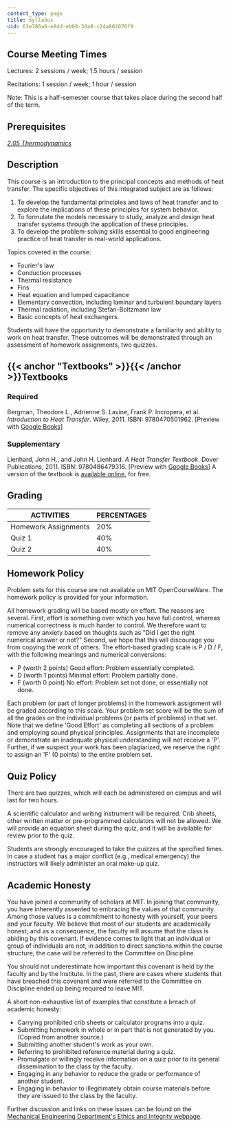 ```yaml
---
content_type: page
title: Syllabus
uid: 63e786a6-e84d-eb00-30a8-c24a802076f9
---
```


Course Meeting Times
--------------------

Lectures: 2 sessions / week; 1.5 hours / session

Recitations: 1 session / week; 1 hour / session

Note: This is a half-semester course that takes place during the second half of the term.

Prerequisites
-------------

[_2.05 Thermodynamics_](http://student.mit.edu/catalog/m2a.html#2.05)

Description
-----------

This course is an introduction to the principal concepts and methods of heat transfer. The specific objectives of this integrated subject are as follows:

1.  To develop the fundamental principles and laws of heat transfer and to explore the implications of these principles for system behavior.
2.  To formulate the models necessary to study, analyze and design heat transfer systems through the application of these principles.
3.  To develop the problem-solving skills essential to good engineering practice of heat transfer in real-world applications.

Topics covered in the course:

*   Fourier's law
*   Conduction processes
*   Thermal resistance
*   Fins
*   Heat equation and lumped capacitance
*   Elementary convection, including laminar and turbulent boundary layers
*   Thermal radiation, including Stefan-Boltzmann law
*   Basic concepts of heat exchangers.

Students will have the opportunity to demonstrate a familiarity and ability to work on heat transfer. These outcomes will be demonstrated through an assessment of homework assignments, two quizzes.

{{< anchor "Textbooks" >}}{{< /anchor >}}Textbooks
--------------------------------------------------

### Required

Bergman, Theodore L., Adrienne S. Lavine, Frank P. Incropera, et al. _Introduction to Heat Transfer_. Wiley, 2011. ISBN: 9780470501962. \[Preview with [Google Books](http://books.google.com/books?id=YBaNaLurTD4C&pg=PAfrontcover)\]

### Supplementary

Lienhard, John H., and John H. Lienhard. _A Heat Transfer Textbook_. Dover Publications, 2011. ISBN: 9780486479316. \[Preview with [Google Books](http://books.google.com/books?id=P8iV6IjNtI8C&pg=PAfrontcover)\] A version of the textbook is [available online](http://web.mit.edu/lienhard/www/ahtt.html), for free.

Grading
-------

| ACTIVITIES | PERCENTAGES |
| --- | --- |
| Homework Assignments | 20% |
| Quiz 1 | 40% |
| Quiz 2 | 40% 

Homework Policy
---------------

Problem sets for this course are not available on MIT OpenCourseWare. The homework policy is provided for your information.

All homework grading will be based mostly on effort. The reasons are several. First, effort is something over which you have full control, whereas numerical correctness is much harder to control. We therefore want to remove any anxiety based on thoughts such as "Did I get the right numerical answer or not?" Second, we hope that this will discourage you from copying the work of others. The effort-based grading scale is P / D / F, with the following meanings and numerical conversions:

*   P (worth 2 points) Good effort: Problem essentially completed.
*   D (worth 1 points) Minimal effort: Problem partially done.
*   F (worth 0 point) No effort: Problem set not done, or essentially not done.

Each problem (or part of longer problems) in the homework assignment will be graded according to this scale. Your problem set score will be the sum of all the grades on the individual problems (or parts of problems) in that set. Note that we define 'Good Effort' as completing all sections of a problem and employing sound physical principles. Assignments that are incomplete or demonstrate an inadequate physical understanding will not receive a 'P'. Further, if we suspect your work has been plagiarized, we reserve the right to assign an 'F' (0 points) to the entire problem set.

Quiz Policy
-----------

There are two quizzes, which will each be administered on campus and will last for two hours.

A scientific calculator and writing instrument will be required. Crib sheets, other written matter or pre-programmed calculators will not be allowed. We will provide an equation sheet during the quiz, and it will be available for review prior to the quiz.

Students are strongly encouraged to take the quizzes at the specified times. In case a student has a major conflict (e.g., medical emergency) the instructors will likely administer an oral make-up quiz.

Academic Honesty
----------------

You have joined a community of scholars at MIT. In joining that community, you have inherently assented to embracing the values of that community. Among those values is a commitment to honesty with yourself, your peers and your faculty. We believe that most of our students are academically honest; and as a consequence, the faculty will assume that the class is abiding by this covenant. If evidence comes to light that an individual or group of individuals are not, in addition to direct sanctions within the course structure, the case will be referred to the Committee on Discipline.

You should not underestimate how important this covenant is held by the faculty and by the Institute. In the past, there are cases where students that have breached this covenant and were referred to the Committee on Discipline ended up being required to leave MIT.

A short non-exhaustive list of examples that constitute a breach of academic honesty:

*   Carrying prohibited crib sheets or calculator programs into a quiz.
*   Submitting homework in whole or in part that is not generated by you. (Copied from another source.)
*   Submitting another student's work as your own.
*   Referring to prohibited reference material during a quiz.
*   Promulgate or willingly receive information on a quiz prior to its general dissemination to the class by the faculty.
*   Engaging in any behavior to reduce the grade or performance of another student.
*   Engaging in behavior to illegitimately obtain course materials before they are issued to the class by the faculty.

Further discussion and links on these issues can be found on the [Mechanical Engineering Department's Ethics and Integrity webpage](http://meche.mit.edu/ethics).